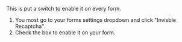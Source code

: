 This is put a switch to enable it on every form. 

1. You most go to your forms settings dropdown and click "Invisble Recaptcha".
2. Check the box to enable it on your form.
